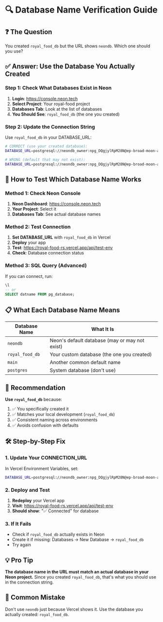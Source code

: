 # 🔍 Database Name Verification Guide

## ❓ The Question
You created `royal_food_db` but the URL shows `neondb`. Which one should you use?

## ✅ Answer: Use the Database You Actually Created

### Step 1: Check What Databases Exist in Neon
1. **Login**: https://console.neon.tech
2. **Select Project**: Your royal-food project
3. **Databases Tab**: Look at the list of databases
4. **You Should See**: `royal_food_db` (the one you created)

### Step 2: Update the Connection String
Use `royal_food_db` in your DATABASE_URL:

```bash
# CORRECT (use your created database):
DATABASE_URL=postgresql://neondb_owner:npg_DQgjylRpM28N@ep-broad-moon-ad0ctzai-pooler.c-2.us-east-1.aws.neon.tech/royal_food_db?sslmode=require

# WRONG (default that may not exist):
DATABASE_URL=postgresql://neondb_owner:npg_DQgjylRpM28N@ep-broad-moon-ad0ctzai-pooler.c-2.us-east-1.aws.neon.tech/neondb?sslmode=require
```

## 🧪 How to Test Which Database Name Works

### Method 1: Check Neon Console
1. **Neon Dashboard**: https://console.neon.tech
2. **Your Project**: Select it
3. **Databases Tab**: See actual database names

### Method 2: Test Connection
1. **Set DATABASE_URL** with `royal_food_db` in Vercel
2. **Deploy** your app
3. **Test**: https://royal-food-rs.vercel.app/api/test-env
4. **Check**: Database connection status

### Method 3: SQL Query (Advanced)
If you can connect, run:
```sql
\l
-- or
SELECT datname FROM pg_database;
```

## 📋 What Each Database Name Means

| Database Name | What It Is |
|---------------|------------|
| `neondb` | Neon's default database (may or may not exist) |
| `royal_food_db` | Your custom database (the one you created) |
| `main` | Another common default name |
| `postgres` | System database (don't use) |

## 🎯 Recommendation

**Use `royal_food_db`** because:
1. ✅ You specifically created it
2. ✅ Matches your local development (`royal_food_db`)
3. ✅ Consistent naming across environments
4. ✅ Avoids confusion with defaults

## 🛠️ Step-by-Step Fix

### 1. Update Your CONNECTION_URL
In Vercel Environment Variables, set:
```bash
DATABASE_URL=postgresql://neondb_owner:npg_DQgjylRpM28N@ep-broad-moon-ad0ctzai-pooler.c-2.us-east-1.aws.neon.tech/royal_food_db?sslmode=require
```

### 2. Deploy and Test
1. **Redeploy** your Vercel app
2. **Visit**: https://royal-food-rs.vercel.app/api/test-env
3. **Should show**: "✅ Connected" for database

### 3. If It Fails
- Check if `royal_food_db` actually exists in Neon
- Create it if missing: Databases → New Database → `royal_food_db`
- Try again

## 💡 Pro Tip

**The database name in the URL must match an actual database in your Neon project.** Since you created `royal_food_db`, that's what you should use in the connection string.

## 🚫 Common Mistake

Don't use `neondb` just because Vercel shows it. Use the database you actually created: `royal_food_db`.
